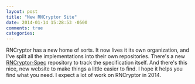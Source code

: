 ```yaml
---
layout: post
title: "New RNCryptor Site"
date: 2014-01-14 15:28:53 -0500
comments: true
categories: 
---
```

RNCryptor has a new home of sorts. It now lives it its own organization, and I've split all the implementations into their own repositories. There's a new [RNCryptor-Spec](https://github.com/RNCryptor/RNCryptor-Spec) repository to track the specification itself. And there's this nice, new website to make things a little easier to find. I hope it helps you find what you need. I expect a lot of work on RNCryptor in 2014.